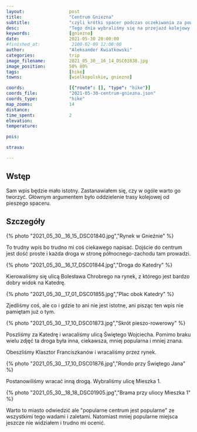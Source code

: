 ```yaml
---
layout:                 post
title:                  "Centrum Gniezna"
subtitle:               "czyli krótki spacer podczas oczekiwania za powrotnym pociągiem"
desc:                   "Tego dnia wybraliśmy się na przejazd kolejowy Turkolu linią ze Sławy do Gniezna. Mieliśmy opłacony powrót do Poznania dlatego postanowiliśmy zobaczyć centrum Gniezna."
keywords:               [gniezno]
date:                   2021-05-30 20:00:00
#finished_at:            2100-02-09 12:00:00
author:                 "Aleksander Kwiatkowski"
categories:             trip
image_filename:         2021_05_30__16_14_DSC01838.jpg
image_position:         50% 80%
tags:                   [hike]
towns:                  [wielkopolskie, gniezno]

coords:                 [{"route": [], "type": "hike"}]
coords_file:            "2021-05-30-centrum-gniezna.json"
coords_type:            "hike"
map_zooms:              14
distance:               
time_spent:             2
elevation:              
temperature:

pois:

strava:

---
```



## Wstęp

Sam wpis będzie mało istotny. Zastanawiałem się, czy w ogóle warto
go tworzyć. Głównym argumentem było oddzielenie trasy kolejowej od pieszego
spaceru.

## Szczegóły

{% photo "2021_05_30__16_15_DSC01840.jpg","Rynek w Gnieźnie" %}

To trudny wpis bo trudno mi coś ciekawego napisać. Dojście
do centrum jest dość proste i każda droga w stronę północnego-zachodu
tam prowadzi.

{% photo "2021_05_30__16_17_DSC01844.jpg","Droga do Katedry" %}

Kierowaliśmy się ulicą Bolesława Chrobrego na rynek, z którego
jest bardzo dobry widok na Katedrę.

{% photo "2021_05_30__17_01_DSC01855.jpg","Plac obok Katedry" %}

Zjedliśmy coś, ale co i gdzie to ani nie jest istotne, ani pisząc ten wpis
nie pamiętam już o tym.

{% photo "2021_05_30__17_10_DSC01873.jpg","Skrót pieszo-rowerowy" %}

Poszliśmy za Katedrę i wracaliśmy ulicą Świętego Wojciecha. Pomimo braku
wielu zdjęć ta droga była inna, ciekawsza, mniej popularna i mniej znana.

Obeszliśmy Klasztor Franciszkanów i wracaliśmy przez rynek.

{% photo "2021_05_30__17_10_DSC01876.jpg","Rondo przy Świętego Jana" %}

Postanowiliśmy wracać inną drogą. Wybraliśmy ulicę Mieszka 1.

{% photo "2021_05_30__18_18_DSC01905.jpg","Brama przy uliocy Mieszka 1" %}

Warto to miasto odwiedzić ale "popularne centrum jest popularne" ze wszystkimi
tego wadami i zaletami. Natomiast mniej popularne miejsca jeszcze nie widziałem
i trudno mi ocenić.

